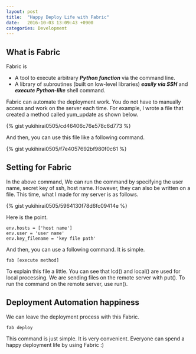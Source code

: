 ```yaml
---
layout: post
title:  "Happy Deploy Life with Fabric"
date:   2016-10-03 13:09:43 +0900
categories: Development
---
```


## What is Fabric

Fabric is

- A tool to execute arbitrary ***Python function*** via the command line.
- A library of subroutines (built on low-level libraries) ***easily via SSH*** and ***execute Python-like*** shell command.

Fabric can automate the deployment work.
You do not have to manually access and work on the server each time.
For example, I wrote a file that created a method called yum_update as shown below.

{% gist yukihirai0505/cd46406c76e578c6d773 %}

And then, you can use this file like a following command.

{% gist yukihirai0505/f7e4057692bf980f0c61 %}

## Setting for Fabric

In the above command,
We can run the command by specifying the user name, secret key of ssh, host name.
However, they can also be written on a file.
This time, what I made for my server is as follows.

{% gist yukihirai0505/5964130f78d6fc09414e %}


Here is the point.

    env.hosts = ['host name']
    env.user = 'user name'
    env.key_filename = 'key file path'

And then, you can use a following command.
It is simple.

    fab [execute method]

To explain this file a little.
You can see that lcd() and local() are used for local processing.
We are sending files on the remote server with put().
To run the command on the remote server, use run().

## Deployment Automation happiness

We can leave the deployment process with this Fabric.

    fab deploy

This command is just simple.
It is very convenient.
Everyone can spend a happy deployment life by using Fabric :)